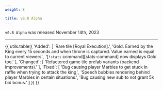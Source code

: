```yaml
---
weight: 8

title: v0.8 Alpha
---
```


`v0.8 Alpha` was released November 14th, 2023

----

{{ utils.table({
    'Added': [
        'Rare tile [Royal Execution].',
        'Gold. Earned by the King every 15 seconds and when throne is captured. Value earned is equal to current viewers.',
        '[`!stats` command][stats-command] now displays Gold too.'
    ],
    'Changed': [
        'Refactored game tile prefab variants (backend improvements).'
    ],
    'Fixed': [
        'Bug causing player Marbles to get stuck in raffle when trying to attack the king.',
        'Speech bubbles rendering behind player Marbles in certain situations.',
        'Bug causing new sub to not grant 5k bid bonus.'
    ]
}) }}